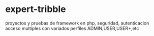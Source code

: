 # expert-tribble
proyectos y pruebas de framework en php, seguridad, autenticacion
acceso multiples con variados perfiles ADMIN,USER,USER+,etc

